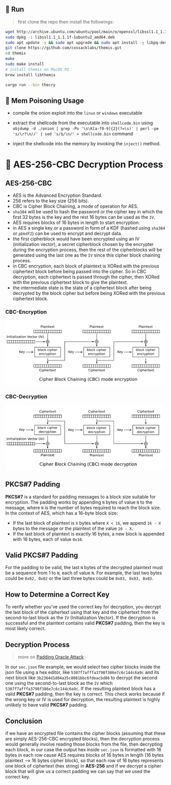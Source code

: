 
## 🎯 Run


> first clone the repo then install the followings:

```bash
wget http://archive.ubuntu.com/ubuntu/pool/main/o/openssl/libssl1.1_1.1.1f-1ubuntu2_amd64.deb
sudo dpkg -i libssl1.1_1.1.1f-1ubuntu2_amd64.deb
sudo apt update -y && sudo apt upgrade && sudo apt install -y libpq-dev pkg-config build-essential libudev-dev libssl-dev librust-openssl-dev
git clone https://github.com/cossacklabs/themis.git
cd themis
make
sudo make install
# install themis on MacOS M1
brew install libthemis
```

```bash
cargo run --bin thecry
```

## 🐍 Mem Poisoning Usage

* compile the onion exploit into the `linux` or `windows` executable

* extract the shellcode from the executable into `shellcode.bin` using ```objdump -d ./onion | grep -Po '\s\K[a-f0-9]{2}(?=\s)' | perl -pe 's/\r?\n//' | sed 's/$/\n/' > shellcode.bin``` command

* inject the shellcode into the memory by invoking the `inject()` method.

# 🥃 AES-256-CBC Decryption Process

## AES-256-CBC
- AES is the Advanced Encryption Standard.
- 256 refers to the key size (256 bits).
- CBC is Cipher Block Chaining, a mode of operation for AES.
- `sha384` will be used to hash the password or the cipher key in which the first 32 bytes is the key and the rest 16 bytes can be used as the `IV`.
- AES requires blocks of 16 bytes in length to start encryption.
- in AES a single key or a password in form of a KDF (hashed using `sha384` or `pbkdf2`) can be used to encrypt and decrypt data.
- the first cipherblock would have been encrypted using an IV (initialization vector), a secret cipherblock chosen by the encrypter during the encryption process, then the rest of the cipherblocks will be generated using the last one as the `IV` since this cipher block chaining process.
- in CBC encryption, each block of plaintext is XORed with the previous ciphertext block before being passed into the cipher. So in CBC decryption, each ciphertext is passed through the cipher, then XORed with the previous ciphertext block to give the plaintext.
- the intermediate state is the state of a ciphertext block after being decrypted by the block cipher but before being XORed with the previous ciphertext block.

### CBC-Encryption

<p align="center">
    <img src="https://github.com/wildonion/thecry/blob/main/src/cry/CBC_encryption.svg">
</p>

### CBC-Decryption

<p align="center">
    <img src="https://github.com/wildonion/thecry/blob/main/src/cry/CBC_decryption.png">
</p>

## PKCS#7 Padding
**PKCS#7** is a standard for padding messages to a block size suitable for encryption. The padding works by appending
`N` bytes of value `N` to the message, where `N` is the number of bytes required to reach the block size. In the context of AES, which has a 16-byte block size:
- If the last block of plaintext is `X` bytes where `X < 16`, we append `16 - X` bytes to the message or the plaintext of the value `16 - X`.
- If the last block of plaintext is exactly 16 bytes, a new block is appended with 16 bytes, each of value `0x10`.

## Valid PKCS#7 Padding
For the padding to be valid, the last `N` bytes of the decrypted plaintext must be a sequence from 1 to `N`, each of value `N`. For example, the last two bytes could be `0x02, 0x02` or the last three bytes could be `0x03, 0x03, 0x03`.

## How to Determine a Correct Key
To verify whether you've used the correct key for decryption, you decrypt the last block of the ciphertext using that key and the ciphertext from the second-to-last block as the `IV` (Initialization Vector). If the decryption is successful and the plaintext contains valid **PKCS#7** padding, then the key is most likely correct.

## Decryption Process 

> more on [Padding Oracle Attack](https://robertheaton.com/2013/07/29/padding-oracle-attack/)

In our `sec.json` file example, we would select two cipher blocks inside the json file using a hex editor, like `5307f7afffa3798f386e7c6c144c6a9c` and its next block like `3b2364d1d04a35c8081bbc6fdeacbd86` to decrypt the second one using the second-to-last block as the `IV` which `5307f7afffa3798f386e7c6c144c6a9c`. If the resulting plaintext block has a valid **PKCS#7** padding, then the key is correct. This check works because if the wrong key or IV is used for decryption, the resulting plaintext is highly unlikely to have valid **PKCS#7** padding.

## Conclusion

if we have an encrypted file contains the cipher blocks (assuming that these are simply AES-256-CBC encrypted blocks), then the decryption process would generally involve reading those blocks from the file, then decrypting each block, in our case the output hex inside `sec.json` is formatted with 16 bytes in each row cause AES requires blocks of 16 bytes in length (16 bytes plaintext --> 16 bytes cipher block), so that each row of 16 bytes represents one block of ciphertext (hex string) in **AES-256** and if we decrypt a cipher block that will give us a correct padding we can say that we used the correct key.
